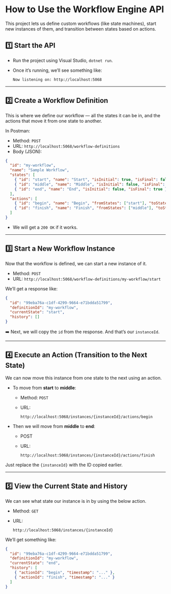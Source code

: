 # How to Use the Workflow Engine API

This project lets us define custom workflows (like state machines), start new instances of them, and transition between states based on actions.


## 1️⃣ Start the API

* Run the project using Visual Studio, `dotnet run`.
* Once it’s running, we’ll see something like:

  ```
  Now listening on: http://localhost:5068
  ```

---

## 2️⃣ Create a Workflow Definition

This is where we define our workflow — all the states it can be in, and the actions that move it from one state to another.

In Postman:

* Method: `POST`
* URL: `http://localhost:5068/workflow-definitions`
* Body (JSON):

```json
{
  "id": "my-workflow",
  "name": "Sample Workflow",
  "states": [
    { "id": "start", "name": "Start", "isInitial": true, "isFinal": false },
    { "id": "middle", "name": "Middle", "isInitial": false, "isFinal": false },
    { "id": "end", "name": "End", "isInitial": false, "isFinal": true }
  ],
  "actions": [
    { "id": "begin", "name": "Begin", "fromStates": ["start"], "toState": "middle" },
    { "id": "finish", "name": "Finish", "fromStates": ["middle"], "toState": "end" }
  ]
}
```

* We will  get a `200 OK` if it works.

---

## 3️⃣ Start a New Workflow Instance

Now that the workflow is defined, we can start a new instance of it.

* Method: `POST`
* URL: `http://localhost:5068/workflow-definitions/my-workflow/start`

We’ll get a response like:

```json
{
  "id": "99eba76a-c1df-4299-9664-e71bdda51799",
  "definitionId": "my-workflow",
  "currentState": "start",
  "history": []
}
```

➡️ Next, we will copy the `id` from the response. And that’s our `instanceId`.

---

## 4️⃣ Execute an Action (Transition to the Next State)

We can now move this instance from one state to the next using an action.

* To move from **start** to **middle**:

  * Method: `POST`
  * URL:

    ```
    http://localhost:5068/instances/{instanceId}/actions/begin
    ```

* Then we will move from **middle** to **end**:

  * POST
  * URL:

    ```
    http://localhost:5068/instances/{instanceId}/actions/finish
    ```

Just replace the `{instanceId}` with the ID  copied earlier.

---

## 5️⃣ View the Current State and History

We can see what state our instance is in by using the below action.

* Method: `GET`
* URL:

  ```
  http://localhost:5068/instances/{instanceId}
  ```

We’ll get something like:

```json
{
  "id": "99eba76a-c1df-4299-9664-e71bdda51799",
  "definitionId": "my-workflow",
  "currentState": "end",
  "history": [
    { "actionId": "begin", "timestamp": "..." },
    { "actionId": "finish", "timestamp": "..." }
  ]
}

